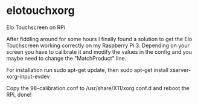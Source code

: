 # elotouchxorg
Elo Touchscreen on RPi

After fiddling around for some hours I finally found a solution to get the Elo Touchscreen working correctly on my Raspberry Pi 3.
Depending on your screen you have to calibrate it and modify the values in the config and you maybe need to change the "MatchProduct" line.

For installation run sudo apt-get update, then sudo apt-get install xserver-xorg-input-evdev

Copy the 98-calibration.conf to /usr/share/X11/xorg.conf.d and reboot the RPi, done!
